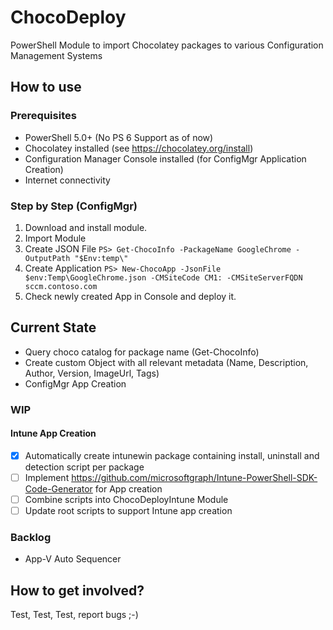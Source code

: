 # ChocoDeploy
PowerShell Module to import Chocolatey packages to various Configuration Management Systems

## How to use

### Prerequisites

* PowerShell 5.0+ (No PS 6 Support as of now)
* Chocolatey installed (see https://chocolatey.org/install)
* Configuration Manager Console installed (for ConfigMgr Application Creation)
* Internet connectivity

### Step by Step (ConfigMgr)

1. Download and install module.
2. Import Module
3. Create JSON File
`PS> Get-ChocoInfo -PackageName GoogleChrome -OutputPath "$Env:temp\"`
4. Create Application
`PS> New-ChocoApp -JsonFile $env:Temp\GoogleChrome.json -CMSiteCode CM1: -CMSiteServerFQDN sccm.contoso.com`
5. Check newly created App in Console and deploy it.

## Current State

* Query choco catalog for package name (Get-ChocoInfo)
* Create custom Object with all relevant metadata (Name, Description, Author, Version, ImageUrl, Tags)
* ConfigMgr App Creation

### WIP

#### Intune App Creation
- [X] Automatically create intunewin package containing install, uninstall and detection script per package
- [ ] Implement https://github.com/microsoftgraph/Intune-PowerShell-SDK-Code-Generator for App creation
- [ ] Combine scripts into ChocoDeployIntune Module
- [ ] Update root scripts to support Intune app creation

### Backlog

* App-V Auto Sequencer

## How to get involved?
Test, Test, Test, report bugs ;-)
